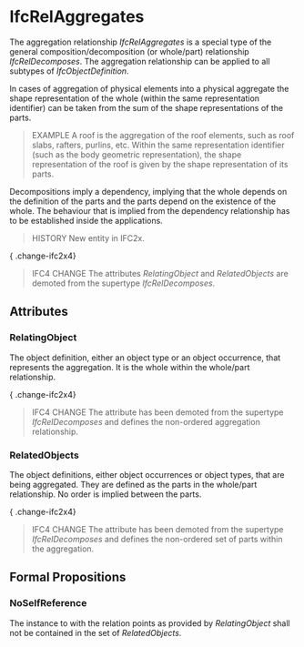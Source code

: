 # IfcRelAggregates

The aggregation relationship _IfcRelAggregates_ is a special type of the general composition/decomposition (or whole/part) relationship _IfcRelDecomposes_. The aggregation relationship can be applied to all subtypes of _IfcObjectDefinition_.<!-- end of definition -->

In cases of aggregation of physical elements into a physical aggregate the shape representation of the whole (within the same representation identifier) can be taken from the sum of the shape representations of the parts.

> EXAMPLE A roof is the aggregation of the roof elements, such as roof slabs, rafters, purlins, etc. Within the same representation identifier (such as the body geometric representation), the shape representation of the roof is given by the shape representation of its parts.

Decompositions imply a dependency, implying that the whole depends on the definition of the parts and the parts depend on the existence of the whole. The behaviour that is implied from the dependency relationship has to be established inside the applications.

> HISTORY New entity in IFC2x.

{ .change-ifc2x4}
> IFC4 CHANGE The attributes _RelatingObject_ and _RelatedObjects_ are demoted from the supertype _IfcRelDecomposes_.

## Attributes

### RelatingObject
The object definition, either an object type or an object occurrence, that represents the aggregation. It is the whole within the whole/part relationship.

{ .change-ifc2x4}
> IFC4 CHANGE The attribute has been demoted from the supertype _IfcRelDecomposes_ and defines the non-ordered aggregation relationship.

### RelatedObjects
The object definitions, either object occurrences or object types, that are being aggregated. They are defined as the parts in the whole/part relationship. No order is implied between the parts.

{ .change-ifc2x4}
> IFC4 CHANGE The attribute has been demoted from the supertype _IfcRelDecomposes_ and defines the non-ordered set of parts within the aggregation.

## Formal Propositions

### NoSelfReference
The instance to with the relation points as provided by _RelatingObject_ shall not be contained in the set of _RelatedObjects_.
